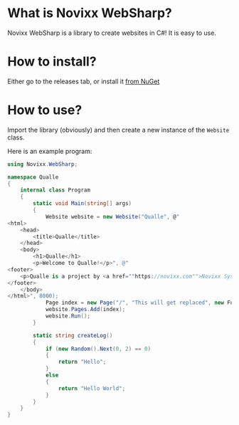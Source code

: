 # What is Novixx WebSharp?

Novixx WebSharp is a library to create websites in C#! It is easy to use.

# How to install?

Either go to the releases tab, or install it [from NuGet](https://www.nuget.org/packages/NovixxWebSharp)

# How to use?

Import the library (obviously) and then create a new instance of the `Website` class.

Here is an example program:

```cs
using Novixx.WebSharp;

namespace Qualle
{
    internal class Program
    {
        static void Main(string[] args)
        {
            Website website = new Website("Qualle", @"
<html>
    <head>
        <title>Qualle</title>
    </head>
    <body>
        <h1>Qualle</h1>
        <p>Welcome to Qualle!</p>", @"
<footer>
    <p>Qualle is a project by <a href=""https://novixx.com"">Novixx Systems</a>.</p>
</footer>
    </body>
</html>", 8000);
            Page index = new Page("/", "This will get replaced", new Func<string>(createLog), new Func<string>(createLog));
            website.Pages.Add(index);
            website.Run();
        }

        static string createLog()
        {
            if (new Random().Next(0, 2) == 0)
            {
                return "Hello";
            }
            else
            {
                return "Hello World";
            }
        }
    }
}
```
